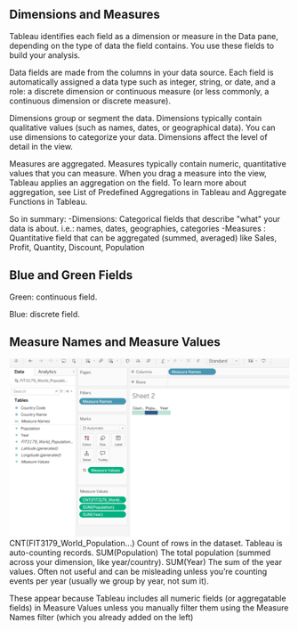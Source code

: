 ## Dimensions and Measures

Tableau identifies each field as a dimension or measure in the Data pane, depending on the type of data the field contains. You use these fields to build your analysis.

Data fields are made from the columns in your data source. Each field is automatically assigned a data type such as integer, string, or date, and a role: a discrete dimension or continuous measure (or less commonly, a continuous dimension or discrete measure).

Dimensions group or segment the data. Dimensions typically contain qualitative values (such as names, dates, or geographical data). You can use dimensions to categorize your data. Dimensions affect the level of detail in the view.

Measures are aggregated. Measures typically contain numeric, quantitative values that you can measure. When you drag a measure into the view, Tableau applies an aggregation on the field.
To learn more about aggregation, see List of Predefined Aggregations in Tableau and Aggregate Functions in Tableau.

So in summary:
-Dimensions: Categorical fields that describe "what" your data is about.
i.e.: names, dates, geographies, categories
-Measures : Quantitative field that can be aggregated (summed, averaged) like Sales, Profit, Quantity, Discount, Population


## Blue and Green Fields
Green: continuous field.

Blue: discrete field.

## Measure Names and Measure Values
![alt text](./images/image.png)
CNT(FIT3179_World_Population...)	Count of rows in the dataset. Tableau is auto-counting records.
SUM(Population)	The total population (summed across your dimension, like year/country).
SUM(Year)	The sum of the year values. Often not useful and can be misleading unless you’re counting events per year (usually we group by year, not sum it).

These appear because Tableau includes all numeric fields (or aggregatable fields) in Measure Values unless you manually filter them using the Measure Names filter (which you already added on the left)